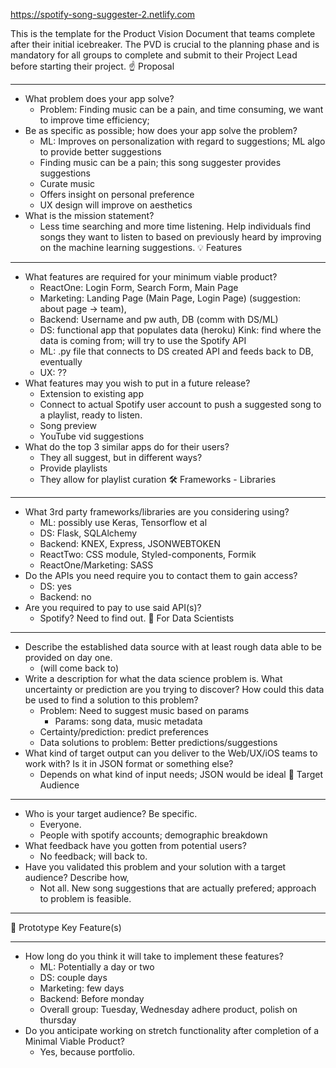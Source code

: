 https://spotify-song-suggester-2.netlify.com

This is the template for the Product Vision Document that teams complete after their initial icebreaker. The PVD is crucial to the planning phase and is mandatory for all groups to complete and submit to their Project Lead before starting their project.
☝️ Proposal

---

- What problem does your app solve?
  - Problem: Finding music can be a pain, and time consuming, we want to improve time efficiency;
- Be as specific as possible; how does your app solve the problem?
  - ML: Improves on personalization with regard to suggestions; ML algo to provide better suggestions
  - Finding music can be a pain; this song suggester provides suggestions
  - Curate music
  - Offers insight on personal preference
  - UX design will improve on aesthetics
- What is the mission statement?
  - Less time searching and more time listening. Help individuals find songs they want to listen to based on previously heard by improving on the machine learning suggestions.
    💡 Features

---

- What features are required for your minimum viable product?
  - ReactOne: Login Form, Search Form, Main Page
  - Marketing: Landing Page (Main Page, Login Page) (suggestion: about page -> team),
  - Backend: Username and pw auth, DB (comm with DS/ML)
  - DS: functional app that populates data (heroku) Kink: find where the data is coming from; will try to use the Spotify API
  - ML: .py file that connects to DS created API and feeds back to DB, eventually
  - UX: ??
- What features may you wish to put in a future release?
  - Extension to existing app
  - Connect to actual Spotify user account to push a suggested song to a playlist, ready to listen.
  - Song preview
  - YouTube vid suggestions
- What do the top 3 similar apps do for their users?
  - They all suggest, but in different ways?
  - Provide playlists
  - They allow for playlist curation
    🛠 Frameworks - Libraries

---

- What 3rd party frameworks/libraries are you considering using?
  - ML: possibly use Keras, Tensorflow et al
  - DS: Flask, SQLAlchemy
  - Backend: KNEX, Express, JSONWEBTOKEN
  - ReactTwo: CSS module, Styled-components, Formik
  - ReactOne/Marketing: SASS
- Do the APIs you need require you to contact them to gain access?
  - DS: yes
  - Backend: no
- Are you required to pay to use said API(s)?
  - Spotify? Need to find out.
    🧮 For Data Scientists

---

- Describe the established data source with at least rough data able to be provided on day one.
  - (will come back to)
- Write a description for what the data science problem is. What uncertainty or prediction are you trying to discover? How could this data be used to find a solution to this problem?
  - Problem: Need to suggest music based on params
    - Params: song data, music metadata
  - Certainty/prediction: predict preferences
  - Data solutions to problem: Better predictions/suggestions
- What kind of target output can you deliver to the Web/UX/iOS teams to work with? Is it in JSON format or something else?
  - Depends on what kind of input needs; JSON would be ideal
    🎯 Target Audience

---

- Who is your target audience? Be specific.
  - Everyone.
  - People with spotify accounts; demographic breakdown
- What feedback have you gotten from potential users?
  - No feedback; will back to.
- Have you validated this problem and your solution with a target audience? Describe how,
  - Not all. New song suggestions that are actually prefered; approach to problem is feasible.

---

🔑 Prototype Key Feature(s)

---

- How long do you think it will take to implement these features?
  - ML: Potentially a day or two
  - DS: couple days
  - Marketing: few days
  - Backend: Before monday
  - Overall group: Tuesday, Wednesday adhere product, polish on thursday
- Do you anticipate working on stretch functionality after completion of a Minimal Viable Product?
  - Yes, because portfolio.
